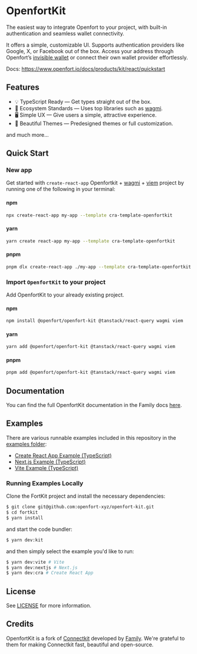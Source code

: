 # OpenfortKit

The easiest way to integrate Openfort to your project, with built-in authentication and seamless wallet connectivity.

It offers a simple, customizable UI. Supports authentication providers like Google, X, or Facebook out of the box. Access your address through Openfort’s [invisible wallet](https://www.openfort.io/docs/products/embedded-wallet/javascript) or connect their own wallet provider effortlessly.

Docs: https://www.openfort.io/docs/products/kit/react/quickstart

## Features

- 💡 TypeScript Ready — Get types straight out of the box.
- 🌱 Ecosystem Standards — Uses top libraries such as [wagmi](https://github.com/wagmi-dev/wagmi).
- 🖥️ Simple UX — Give users a simple, attractive experience.
- 🎨 Beautiful Themes — Predesigned themes or full customization.

and much more...

## Quick Start

### New app

Get started with `create-react-app` Openfortkit + [wagmi](https://wagmi.sh/) + [viem](https://viem.sh) project by running one of the following in your terminal:

#### npm

```sh
npx create-react-app my-app --template cra-template-openfortkit
```

#### yarn

```sh
yarn create react-app my-app --template cra-template-openfortkit
```

#### pnpm

```sh
pnpm dlx create-react-app ./my-app --template cra-template-openfortkit
```

### Import `OpenfortKit` to your project

Add OpenfortKit to your already existing project.

#### npm

```sh
npm install @openfort/openfort-kit @tanstack/react-query wagmi viem
```

#### yarn

```sh
yarn add @openfort/openfort-kit @tanstack/react-query wagmi viem
```

#### pnpm

```sh
pnpm add @openfort/openfort-kit @tanstack/react-query wagmi viem
```

## Documentation

You can find the full OpenfortKit documentation in the Family docs [here]().

## Examples

There are various runnable examples included in this repository in the [examples folder](https://github.com/openfort-xyz/openfort-kit/tree/main/examples):

- [Create React App Example (TypeScript)](https://github.com/openfort-xyz/openfort-kit/tree/main/examples/cra)
- [Next.js Example (TypeScript)](https://github.com/openfort-xyz/openfort-kit/tree/main/examples/nextjs)
- [Vite Example (TypeScript)](https://github.com/openfort-xyz/openfort-kit/tree/main/examples/vite)

### Running Examples Locally

Clone the FortKit project and install the necessary dependencies:

```sh
$ git clone git@github.com:openfort-xyz/openfort-kit.git
$ cd fortkit
$ yarn install
```

and start the code bundler:

```sh
$ yarn dev:kit
```

and then simply select the example you'd like to run:

```sh
$ yarn dev:vite # Vite
$ yarn dev:nextjs # Next.js
$ yarn dev:cra # Create React App
```

## License

See [LICENSE](https://github.com/openfort-xyz/openfort-kit/blob/main/LICENSE) for more information.

## Credits

OpenfortKit is a fork of [Connectkit](https://github.com/openfort-xyz/openfort-kit) developed by [Family](https://family.co). We're grateful to them for making Connectkit fast, beautiful and open-source.
